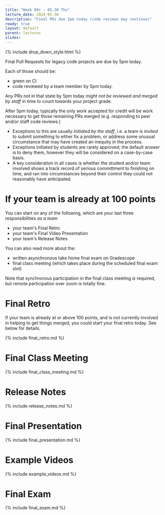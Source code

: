 ```yaml
---
title: "Week 09c - 05.30 Thu"
lecture_date: 2024-05-30
description: "Final PRs due 2pm today (code reviews may continue)"
ready: true
layout: default
parent: lectures
slides:
---
```


{% include drop_down_style.html %}

Final Pull Requests for legacy code projects are due by 5pm today.

Each of those should be:
* green on CI
* code reviewed by a team member by 5pm today.

Any PRs not in that state by 5pm today *might not be reviewed and merged by staff* in time to count towards your project grade.

After 5pm today, typically the only work accepted for credit will be work necessary to get those remaining PRs merged (e.g. responding to peer and/or staff code reviews.)

* Exceptions to this are usually *initiated by the staff*, i.e. a team is *invited* to submit something to either fix a problem, or address some unusual circumstance that may have created an inequity in the process.
* Exceptions initiated by students are rarely approved; the default answer is to deny them, however they will be considered on a case-by-case basis. 
* A key consideration in all cases is whether the student and/or team involved shows a track record of serious committment to finishing on time, and ran into circumstances beyond their control they could not reasonably have anticipated.

# If your team is already at 100 points

You can start on any of the following, which are your last three responsibilities *as a team*
* your team's Final Retro
* your team's Final Video Presentation
* your team's Release Notes

You can also read more about the:
* written asynchronous take home final exam on Gradescope
* final class meeting (which takes place during the scheduled final exam slot)

Note that synchronous participation in the final class meeting *is* required, but remote participation over zoom is totally fine.


# Final Retro

If your team is already at or above 100 points, and is not currently involved in helping to get things merged, you could start your final retro today. See below for details.


{% include final_retro.md %}

# Final Class Meeting

{% include final_class_meeting.md %}

# Release Notes

{% include release_notes.md %}

# Final Presentation

{% include final_presentation.md %}

# Example Videos

{% include example_videos.md %}

# Final Exam

{% include final_exam.md %}

